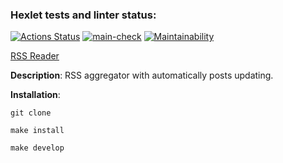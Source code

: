 ### Hexlet tests and linter status:

[![Actions Status](https://github.com/niramov/frontend-project-11/workflows/hexlet-check/badge.svg)](https://github.com/niramov/frontend-project-11/actions) [![main-check](https://github.com/niramov/frontend-project-11/actions/workflows/main-check.yml/badge.svg)](https://github.com/niramov/frontend-project-11/actions/workflows/main-check.yml) [![Maintainability](https://api.codeclimate.com/v1/badges/63c37594819a1959889e/maintainability)](https://codeclimate.com/github/niramov/frontend-project-11/maintainability)

[RSS Reader](frontend-project-11-puvzefloc-niramov.vercel.app)

**Description**:
RSS aggregator with automatically posts updating.

**Installation**:

```
git clone
```

```
make install
```

```
make develop
```

